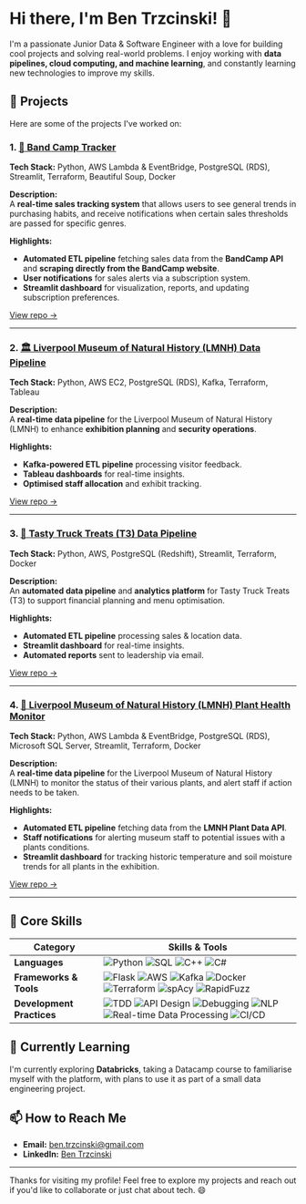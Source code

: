 # Hi there, I'm Ben Trzcinski! 👋

I'm a passionate Junior Data & Software Engineer with a love for building cool projects and solving real-world problems. I enjoy working with **data pipelines, cloud computing, and machine learning**, and constantly learning new technologies to improve my skills.

## 🚀 Projects

Here are some of the projects I've worked on:

### 1. [🎵 Band Camp Tracker](https://github.com/bentrzcinski/Band-Camp-Tracker)  
**Tech Stack:** Python, AWS Lambda & EventBridge, PostgreSQL (RDS), Streamlit, Terraform, Beautiful Soup, Docker

**Description:**  
A **real-time sales tracking system** that allows users to see general trends in purchasing habits, and receive notifications when certain sales thresholds are passed for specific genres.  

**Highlights:**  
- **Automated ETL pipeline** fetching sales data from the **BandCamp API** and **scraping directly from the BandCamp website**.  
- **User notifications** for sales alerts via a subscription system.  
- **Streamlit dashboard** for visualization, reports, and updating subscription preferences.  

[View repo →](https://github.com/bentrzcinski/Band-Camp-Tracker)  

---

### 2. [🏛️ Liverpool Museum of Natural History (LMNH) Data Pipeline](https://github.com/bentrzcinski/LMNH-Data-Pipeline)
**Tech Stack:** Python, AWS EC2, PostgreSQL (RDS), Kafka, Terraform, Tableau

**Description:**  
A **real-time data pipeline** for the Liverpool Museum of Natural History (LMNH) to enhance **exhibition planning** and **security operations**.  

**Highlights:**
- **Kafka-powered ETL pipeline** processing visitor feedback.  
- **Tableau dashboards** for real-time insights.  
- **Optimised staff allocation** and exhibit tracking.  

[View repo →](https://github.com/bentrzcinski/LMNH-Data-Pipeline)  

---

### 3. [🍔 Tasty Truck Treats (T3) Data Pipeline](https://github.com/bentrzcinski/T3-Data-Pipeline)
**Tech Stack:** Python, AWS, PostgreSQL (Redshift), Streamlit, Terraform, Docker 

**Description:**  
An **automated data pipeline** and **analytics platform** for Tasty Truck Treats (T3) to support financial planning and menu optimisation.  

**Highlights:**  
- **Automated ETL pipeline** processing sales & location data.  
- **Streamlit dashboard** for real-time insights.  
- **Automated reports** sent to leadership via email.  

[View repo →](https://github.com/bentrzcinski/T3-Data-Pipeline)  

---

### 4. [🌱 Liverpool Museum of Natural History (LMNH) Plant Health Monitor](https://github.com/bentrzcinski/LMNH-Plant-Health-Monitor)  
**Tech Stack:** Python, AWS Lambda & EventBridge, PostgreSQL (RDS), Microsoft SQL Server, Streamlit, Terraform, Docker

**Description:**  
A **real-time data pipeline** for the Liverpool Museum of Natural History (LMNH) to monitor the status of their various plants, and alert staff if action needs to be taken.

**Highlights:**  
- **Automated ETL pipeline** fetching data from the **LMNH Plant Data API**.
- **Staff notifications** for alerting museum staff to potential issues with a plants conditions.
- **Streamlit dashboard** for tracking historic temperature and soil moisture trends for all plants in the exhibition.

[View repo →](https://github.com/bentrzcinski/LMNH-Plant-Health-Monitor)  

---

## 🧩 Core Skills

| **Category**             | **Skills & Tools**                                                                                                    |
|--------------------------|-----------------------------------------------------------------------------------------------------------------------|
| **Languages**            | ![Python](https://img.shields.io/badge/-Python-3776AB?logo=python&logoColor=white&style=for-the-badge) ![SQL](https://img.shields.io/badge/-SQL-4479A1?logo=postgresql&logoColor=white&style=for-the-badge) ![C++](https://img.shields.io/badge/-C++-377698?logo=cplusplus&logoColor=white&style=for-the-badge) ![C#](https://img.shields.io/badge/-C%20Sharp-5D3FD3?logo=c&logoColor=white&style=for-the-badge) |
| **Frameworks & Tools**   | ![Flask](https://img.shields.io/badge/-Flask-000000?logo=flask&logoColor=white&style=for-the-badge) ![AWS](https://img.shields.io/badge/-AWS-FF9900?logo=amazon-aws&logoColor=white&style=for-the-badge) ![Kafka](https://img.shields.io/badge/-Kafka-231F20?logo=apache-kafka&logoColor=white&style=for-the-badge) ![Docker](https://img.shields.io/badge/-Docker-2496ED?logo=docker&logoColor=white&style=for-the-badge) ![Terraform](https://img.shields.io/badge/-Terraform-623CE4?logo=terraform&logoColor=white&style=for-the-badge) ![spAcy](https://img.shields.io/badge/-spaCy-09A3D5?logo=spacy&logoColor=white&style=for-the-badge) ![RapidFuzz](https://img.shields.io/badge/-RapidFuzz-FF6F61?logo=fastapi&logoColor=white&style=for-the-badge) |
| **Development Practices**| ![TDD](https://img.shields.io/badge/-TDD-61DAFB?style=for-the-badge) ![API Design](https://img.shields.io/badge/-API%20Design-007ACC?style=for-the-badge) ![Debugging](https://img.shields.io/badge/-Debugging-2C8EBB?style=for-the-badge) ![NLP](https://img.shields.io/badge/-NLP-0055CC?style=for-the-badge&logo=ai) ![Real-time Data Processing](https://img.shields.io/badge/-Real--time%20Data%20Processing-4CAF50?style=for-the-badge&logo=databricks&logoColor=white) ![CI/CD](https://img.shields.io/badge/-ci/cd-C41487?logo=cicd&logoColor=white&style=for-the-badge) |

## 🌱 Currently Learning  

I'm currently exploring **Databricks**, taking a Datacamp course to familiarise myself with the platform, with plans to use it as part of a small data engineering project.

## 📫 How to Reach Me

- **Email:** ben.trzcinski@gmail.com
- **LinkedIn:** [Ben Trzcinski](https://www.linkedin.com/in/ben-trzcinski-990195198/)

---

Thanks for visiting my profile! Feel free to explore my projects and reach out if you'd like to collaborate or just chat about tech. 😄